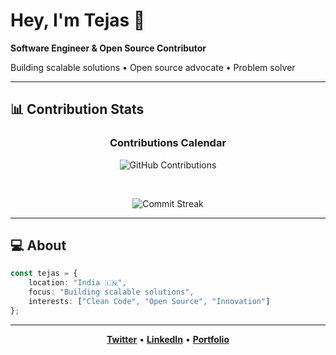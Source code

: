 # Hey, I'm Tejas 👋

**Software Engineer & Open Source Contributor**

Building scalable solutions • Open source advocate • Problem solver

---

## 📊 Contribution Stats

<div align="center">

### Contributions Calendar
![GitHub Contributions](https://ghchart.rshah.org/2F81F7/Tejas-Khurd-dev)

<br>

![Commit Streak](https://github-readme-streak-stats.herokuapp.com?user=Tejas-Khurd-dev&theme=dark&hide_border=true&background=0D1117&stroke=2F81F7&ring=2F81F7&fire=2F81F7&currStreakLabel=2F81F7&sideLabels=FFFFFF&sideNums=FFFFFF&dates=9CA3AF)

</div>

---

## 💻 About

```typescript
const tejas = {
    location: "India 🇮🇳",
    focus: "Building scalable solutions",
    interests: ["Clean Code", "Open Source", "Innovation"]
};
```

---

<div align="center">

**[Twitter](https://x.com/Khurd_Tejas)** • **[LinkedIn](https://www.linkedin.com/in/tejas-s-khurd/)** • **[Portfolio](https://tejas-khurd.vercel.app/)**

</div>

